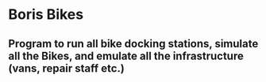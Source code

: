 # Boris Bikes
## Program to run all bike docking stations, simulate all the Bikes, and emulate all the infrastructure (vans, repair staff etc.)
